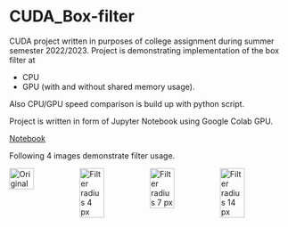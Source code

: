 # CUDA_Box-filter
CUDA project written in purposes of college assignment during summer semester 2022/2023. Project is demonstrating implementation of the box filter at
- CPU
- GPU (with and without shared memory usage).

Also CPU/GPU speed comparison is build up with python script.

Project is written in form of Jupyter Notebook using Google Colab GPU.

[Notebook](./CUDA_Project_2023.ipynb)

Following 4 images demonstrate filter usage.

<div style="display:flex">
  <img title="Original" width="35%" src="https://github.com/Netz00/CUDA_Box-filter/assets/49691921/0d94ba7d-da33-4acd-889b-f3969c43486e" />
  <img title="Filter radius 4 px" width="35%" src="https://github.com/Netz00/CUDA_Box-filter/assets/49691921/95fe3969-9158-4910-9006-09f0fd6116f7" />
  <img title="Filter radius 7 px" width="35%" src="https://github.com/Netz00/CUDA_Box-filter/assets/49691921/8393b434-3225-4d63-b38c-6e3f8cd7bf10" />
  <img title="Filter radius 14 px" width="35%" src="https://github.com/Netz00/CUDA_Box-filter/assets/49691921/71e42243-668e-4e1f-8c6c-2db6b15a78ca" />
</div>

